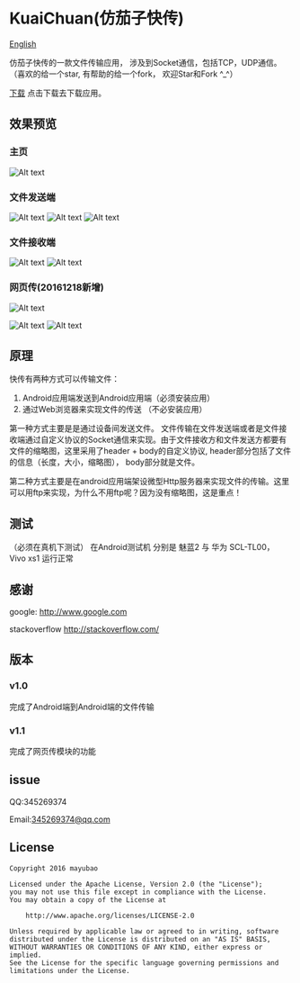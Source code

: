 # KuaiChuan(仿茄子快传)
[English](https://github.com/mayubao/KuaiChuan/blob/master/README_EN.md)

仿茄子快传的一款文件传输应用， 涉及到Socket通信，包括TCP，UDP通信。（喜欢的给一个star, 有帮助的给一个fork， 欢迎Star和Fork ^_^）

[下载](http://fir.im/6ntz) 点击下载去下载应用。

## 效果预览

### 主页 ###
![Alt text](https://github.com/mayubao/KuaiChuan/blob/master/ScreenShot/home.gif)
### 文件发送端 ###
![Alt text](https://github.com/mayubao/KuaiChuan/blob/master/ScreenShot/fs_1.gif)
![Alt text](https://github.com/mayubao/KuaiChuan/blob/master/ScreenShot/fs_2.gif)
![Alt text](https://github.com/mayubao/KuaiChuan/blob/master/ScreenShot/fs_3.gif)
### 文件接收端 ###
![Alt text](https://github.com/mayubao/KuaiChuan/blob/master/ScreenShot/fr_1.gif)
![Alt text](https://github.com/mayubao/KuaiChuan/blob/master/ScreenShot/fr_2.gif)

### 网页传(20161218新增) ###
![Alt text](https://github.com/mayubao/KuaiChuan/blob/master/ScreenShot/w_1.gif)

![Alt text](https://github.com/mayubao/KuaiChuan/blob/master/ScreenShot/w_2.jpg)
![Alt text](https://github.com/mayubao/KuaiChuan/blob/master/ScreenShot/w_3.jpg)

## 原理


快传有两种方式可以传输文件：

1. Android应用端发送到Android应用端（必须安装应用）
2. 通过Web浏览器来实现文件的传送 （不必安装应用）

第一种方式主要是是通过设备间发送文件。 文件传输在文件发送端或者是文件接收端通过自定义协议的Socket通信来实现。由于文件接收方和文件发送方都要有文件的缩略图，这里采用了header + body的自定义协议, header部分包括了文件的信息（长度，大小，缩略图）， body部分就是文件。

第二种方式主要是在android应用端架设微型Http服务器来实现文件的传输。这里可以用ftp来实现，为什么不用ftp呢？因为没有缩略图，这是重点！


## 测试

（必须在真机下测试）
在Android测试机 分别是 魅蓝2 与  华为 SCL-TL00， Vivo xs1 运行正常

## 感谢

google: <http://www.google.com>

stackoverflow  <http://stackoverflow.com/>


## 版本

### v1.0 ###
完成了Android端到Android端的文件传输

### v1.1 ###
完成了网页传模块的功能


## issue
QQ:345269374

Email:345269374@qq.com


## License
    Copyright 2016 mayubao

    Licensed under the Apache License, Version 2.0 (the "License");
    you may not use this file except in compliance with the License.
    You may obtain a copy of the License at

        http://www.apache.org/licenses/LICENSE-2.0

    Unless required by applicable law or agreed to in writing, software
    distributed under the License is distributed on an "AS IS" BASIS,
    WITHOUT WARRANTIES OR CONDITIONS OF ANY KIND, either express or implied.
    See the License for the specific language governing permissions and
    limitations under the License.